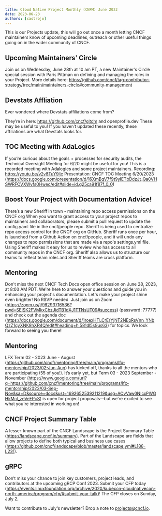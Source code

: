```yaml
---
title: Cloud Native Project Monthly (CNPM) June 2023
date: 2023-06-23
authors: [castrojo]
---
```


This is our Projects update, this will go out once a month letting CNCF
maintainers know of upcoming deadlines, outreach or other useful things going on
in the wider community of CNCF.

## Upcoming Maintainers' Circle

Join us on Wednesday, June 28th at 10 am PT, a new Maintainer's Circle special
session with Paris Pittman on defining and managing the roles in your Project.
More details here:
https://github.com/cncf/tag-contributor-strategy/tree/main/maintainers-circle#community-management

## Devstats Affliation

Ever wondered where Devstats affiliations come from?

They’re in here: https://github.com/cncf/gitdm and openprofile.dev These may be
useful to you! If you haven’t updated these recently, these affiliations are
what Devstats looks for.

## TOC Meeting with AdaLogics

If you’re curious about the goals + processes for security audits, the Technical
Oversight Meeting for 6/20 might be useful for you! This is a recorded meeting
with Adalogics and some project maintainers. Recording:
https://youtu.be/v2v8TuY9Ijc Presentation: CNCF TOC Meeting 6/20/2023
(https://docs.google.com/presentation/d/16XmBqV7f9t9yIETbDdzJt_Qa0VHSWRFCVXWvfs0Hwec/edit#slide=id.g25ca91f87f_0_0)

## Boost Your Project with Documentation Advice!

There’s a new Sheriff in town - maintaining repo access permissions on the CNCF
org When you want to grant access to your project repos to maintainers and
collaborators, please submit a pull request to update the config.yaml file in
the cncf/people repo. Sheriff is being used to centralize repo access control
for the CNCF org on GitHub. Sheriff runs once per hour, is launched from a
Github Action on cncf/people, and it will undo any changes to repo permissions
that are made via a repo's settings.yml file. Using Sheriff makes it easy for us
to review who has access to all community repos in the CNCF org. Sheriff also
allows us to structure our teams to reflect team roles and Sheriff teams are
cross platform.

## Mentoring

Don't miss the next CNCF Tech Docs open office session on June 28, 2023, at 8:00
AM PDT. We're here to answer your questions and guide you in enhancing your
project's documentation. Let's make your project shine even brighter! No RSVP
needed. Just join us on Zoom
(https://zoom.us/j/98293716536?pwd=SElSK2FVMkxCbzJidTB1dXJ1TTNsUT09#success)
(password: 77777) and check out the agenda doc
(https://docs.google.com/document/d/1roexHTLCrErYjNT2NEoRsVnn_YNbQzZ1gyXNK8hXR4Q/edit#heading=h.581dl5s9us63)
for topics. We look forward to seeing you there!

## Mentoring

LFX Term 02 - 2023 June - August
(https://github.com/cncf/mentoring/tree/main/programs/lfx-mentorship/2023/02-Jun-Aug)
has kicked off, thanks to all the mentors who are participating (55 of you!).
It’s early yet, but Term 03 - 2023 September - November
(https://www.google.com/url?q=https://github.com/cncf/mentoring/tree/main/programs/lfx-mentorship/2023/03-Sep-Nov&sa=D&source=docs&ust=1692652539211219&usg=AOvVaw0NIcxPWGHkMnl_zeVeFPcS)
is open for project proposals—but we're excited to see what you're interested in
working on!

## CNCF Project Summary Table

A lesser-known part of the CNCF Landscape is the Project Summary Table
(https://landscape.cncf.io/summary). Part of the Landscape are fields that allow
projects to define both typical and business use cases
(https://github.com/cncf/landscape/blob/master/landscape.yml#L188-L231).

## gRPC

Don’t miss your chance to join key customers, project leads, and contributors at
the upcoming gRCP Conf 2023. Submit your CFP today
(https://events.linuxfoundation.org/archive/2020/kubecon-cloudnativecon-north-america/program/cfp/#submit-your-talk)!
The CFP closes on Sunday, July 2.

Want to contribute to July's newsletter? Drop a note to projects@cncf.io.
